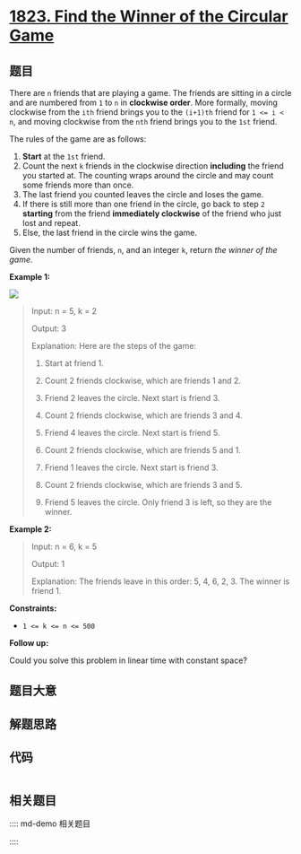 # [1823. Find the Winner of the Circular Game](https://leetcode.com/problems/find-the-winner-of-the-circular-game/)

## 题目

There are `n` friends that are playing a game. The friends are sitting in a
circle and are numbered from `1` to `n` in **clockwise order**. More formally,
moving clockwise from the `ith` friend brings you to the `(i+1)th` friend for
`1 <= i < n`, and moving clockwise from the `nth` friend brings you to the
`1st` friend.

The rules of the game are as follows:

  1. **Start** at the `1st` friend.
  2. Count the next `k` friends in the clockwise direction **including** the friend you started at. The counting wraps around the circle and may count some friends more than once.
  3. The last friend you counted leaves the circle and loses the game.
  4. If there is still more than one friend in the circle, go back to step `2` **starting** from the friend **immediately clockwise** of the friend who just lost and repeat.
  5. Else, the last friend in the circle wins the game.

Given the number of friends, `n`, and an integer `k`, return _the winner of
the game_.



**Example 1:**

![](https://assets.leetcode.com/uploads/2021/03/25/ic234-q2-ex11.png)

> Input: n = 5, k = 2
> 
> Output: 3
> 
> Explanation: Here are the steps of the game:
> 
> 1) Start at friend 1.
> 
> 2) Count 2 friends clockwise, which are friends 1 and 2.
> 
> 3) Friend 2 leaves the circle. Next start is friend 3.
> 
> 4) Count 2 friends clockwise, which are friends 3 and 4.
> 
> 5) Friend 4 leaves the circle. Next start is friend 5.
> 
> 6) Count 2 friends clockwise, which are friends 5 and 1.
> 
> 7) Friend 1 leaves the circle. Next start is friend 3.
> 
> 8) Count 2 friends clockwise, which are friends 3 and 5.
> 
> 9) Friend 5 leaves the circle. Only friend 3 is left, so they are the winner.

**Example 2:**

> Input: n = 6, k = 5
> 
> Output: 1
> 
> Explanation: The friends leave in this order: 5, 4, 6, 2, 3. The winner is friend 1.

**Constraints:**

  * `1 <= k <= n <= 500`



**Follow up:**

Could you solve this problem in linear time with constant space?


## 题目大意

## 解题思路

## 代码

```javascript

```

## 相关题目

:::: md-demo 相关题目

::::
